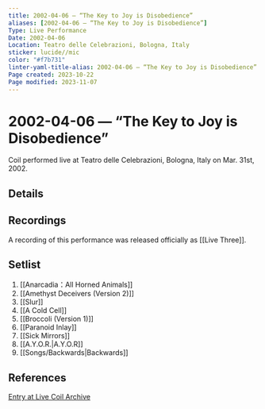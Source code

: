 ```yaml
---
title: 2002-04-06 — “The Key to Joy is Disobedience”
aliases: [2002-04-06 — “The Key to Joy is Disobedience”]
Type: Live Performance
Date: 2002-04-06
Location: Teatro delle Celebrazioni, Bologna, Italy
sticker: lucide//mic
color: "#f7b731"
linter-yaml-title-alias: 2002-04-06 — “The Key to Joy is Disobedience”
Page created: 2023-10-22
Page modified: 2023-11-07
---
```


# 2002-04-06 — “The Key to Joy is Disobedience”

Coil performed live at Teatro delle Celebrazioni, Bologna, Italy on Mar. 31st, 2002.

## Details


## Recordings

A recording of this performance was released officially as [[Live Three]].

## Setlist
1. [[Anarcadia：All Horned Animals]]
2. [[Amethyst Deceivers (Version 2)]]
3. [[Slur]]
4. [[A Cold Cell]]
5. [[Broccoli (Version 1)]]
6. [[Paranoid Inlay]]
7. [[Sick Mirrors]]
8. [[A.Y.O.R.|A.Y.O.R]]
9. [[Songs/Backwards|Backwards]]

## References

[Entry at Live Coil Archive](https://live-coil-archive.com/2002-part1/2002-teatro-delle-celebrazioni/)
